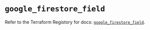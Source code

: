 # `google_firestore_field`

Refer to the Terraform Registory for docs: [`google_firestore_field`](https://registry.terraform.io/providers/hashicorp/google-beta/4.83.0/docs/resources/google_firestore_field).
